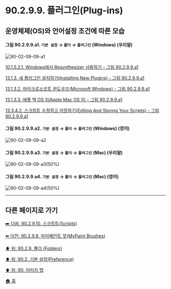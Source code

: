 # 90.2.9.9. 플러그인(Plug-ins)
## 운영체제(OS)와 언어설정 조건에 따른 모습

<a id="90-02-09-09-a1"></a>

#### 그림 90.2.9.9.a1. `기본 설정` → `폴더` → `플러그인` (Windows) (우리말)
![90-02-09-09-a1](https://github.com/wonder13662/gimp/assets/15767104/d22a874c-5012-4210-966f-25f2293caca0)

[10.1.5.2.1. Windows에서 Resynthesizer 사용하기 - 그림 90.2.9.9.a1](./10-01-05-02-01-resynthesizer_on_windows.md#90-02-09-09-a1)

[13.1.3. 새 플러그인 설치하기(Installing New Plugins) - 그림 90.2.9.9.a1](./13-01-03-00-installing_new_plugins.md#90-02-09-09-a1)

[13.1.3.2. 마이크로소프트 윈도우즈(Microsoft Windows) - 그림 90.2.9.9.a1](./13-01-03-02-microsoft_windows.md#90-02-09-09-a1)

[13.1.3.3. 애플 맥 OS X(Apple Mac OS X) - 그림 90.2.9.9.a1](./13-01-03-03-apple_mac_osx.md#90-02-09-09-a1)

[13.3.4.2. 스크립트 수정하고 저장하기(Editing And Storing Your Scripts) - 그림 90.2.9.9.a1](./13-03-04-02-editing_and_storing_your_scripts.md)

<a id="90-02-09-09-a2"></a>

#### 그림 90.2.9.9.a2. `기본 설정` → `폴더` → `플러그인` (Windows) (영어)
![90-02-09-09-a2](https://github.com/wonder13662/gimp/assets/15767104/59bc93cd-ab06-4964-b9f0-973f59ffd55c)

#### 그림 90.2.9.9.a3. `기본 설정` → `폴더` → `플러그인` (Mac) (우리말)
![90-02-09-09-a3(50%)](https://github.com/wonder13662/gimp/assets/15767104/c86e5c53-4322-40e8-bc66-654fce7f9e0f)

#### 그림 90.2.9.9.a4. `기본 설정` → `폴더` → `플러그인` (Mac) (영어)
![90-02-09-09-a4(50%)](https://github.com/wonder13662/gimp/assets/15767104/49ce1408-220b-4876-bef8-dfd4b36fc08e)

***

## 다른 페이지로 가기

[➡️ 다음: 90.2.9.10. 스크립트(Scripts)](./90-02-09-10-scripts.md)

[⬅️ 이전: 90.2.9.8. 마이페인트 붓(MyPaint Brushes)](./90-02-09-08-mypaint_brushes.md)

[⬆️ 위: 90.2.9. 폴더 (Folders)](./90-02-09-00-folders.md)

[⬆️ 위: 90.2. 기본 설정(Preference)](./90-02-00-preference.md)

[⬆️ 위: 90. 이미지 맵](./90-00-image-map.md)

[🏠 홈](./00-home.md)
